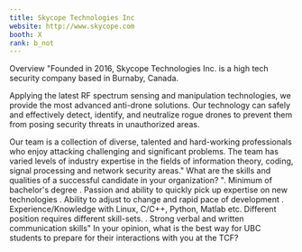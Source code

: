 ```yaml
---
title: Skycope Technologies Inc
website: http://www.skycope.com
booth: X
rank: b_not
---
```

Overview
"Founded in 2016, Skycope Technologies Inc. is a high tech security company based in Burnaby, Canada. 

Applying the latest RF spectrum sensing and manipulation technologies, we provide the most advanced anti-drone solutions. Our technology can safely and effectively detect, identify, and neutralize rogue drones to prevent them from posing security threats in unauthorized areas.

Our team is a collection of diverse, talented and hard-working professionals who enjoy attacking challenging and significant problems. The team has varied levels of industry expertise in the fields of information theory, coding, signal processing and network security areas."
What are the skills and qualities of a successful candidate in your organization?
". Minimum of bachelor's degree
. Passion and ability to quickly pick up expertise on new technologies
. Ability to adjust to change and rapid pace of development
. Experience/Knowledge with Linux, C/C++, Python, Matlab etc. Different position requires different skill-sets.
. Strong verbal and written communication skills"
In your opinion, what is the best way for UBC students to prepare for their interactions with you at the TCF?

